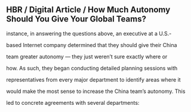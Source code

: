 ## HBR / Digital Article / How Much Autonomy Should You Give Your Global Teams?

instance, in answering the questions above, an executive at a U.S.-

based Internet company determined that they should give their China

team greater autonomy — they just weren’t sure exactly where or

how. As such, they began conducting detailed planning sessions with

representatives from every major department to identify areas where it

would make the most sense to increase the China team’s autonomy. This

led to concrete agreements with several departments: